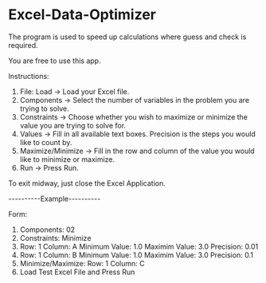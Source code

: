 # Excel-Data-Optimizer
The program is used to speed up calculations where guess and check is required.

You are free to use this app.

Instructions:
1) File: Load -> Load your Excel file.
2) Components -> Select the number of variables in the problem you are trying to solve.
3) Constraints -> Choose whether you wish to maximize or minimize the value you are trying to solve for.
4) Values -> Fill in all available text boxes. Precision is the steps you would like to count by.
5) Maximize/Minimize -> Fill in the row and column of the value you would like to minimize or maximize.
6) Run -> Press Run.

To exit midway, just close the Excel Application.

----------Example----------

Form:

1) Components: 02 
2) Constraints: Minimize                                      
2) Row: 1 Column: A Minimum Value: 1.0 Maximim Value: 3.0 Precision: 0.01 
3) Row: 1 Column: B Minimum Value: 1.0 Maximim Value: 3.0 Precision: 0.1
4) Minimize/Maximize: Row: 1 Column: C
5) Load Test Excel File and Press Run

         
         
         


